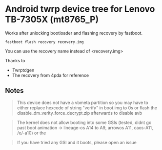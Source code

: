 # Android twrp device tree for Lenovo TB-7305X (mt8765_P)

Works after unlocking bootloader and flashing recovery by fastboot.

```
fastboot flash recovery recovery.img
```

You can use the recovery name instead of <recovery.img>

Thanks to 
- Twrptdgen
- The recovery from 4pda for reference

## Notes
> This device does not have a vbmeta partition so you may have to either replace hexcode of string "verify" in boot.img to 0s or flash the disable_dm_verity_force_decrypt.zip afterwards to disable avb

> The kernel does not allow booting into some GSIs (tested, didnt go past boot animation -> lineage-os A14 to A9, arrowos A11, caos-A11, /e/-a10) or the 

> If you have tried any GSI and it boots, please open an issue
